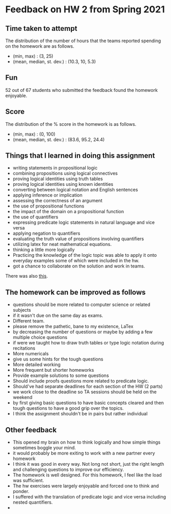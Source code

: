 # Feedback on HW 2 from Spring 2021

Time taken to attempt
-

The distribution of the number of hours that the teams reported spending on the homework are as follows.

- (min, max) : (3, 25)
- (mean, median, st. dev.) : (10.3, 10, 5.3)

Fun
-

52 out of 67 students who submitted the feedback found the homework enjoyable.

Score
-

The distribution of the % score in the homework is as follows.

- (min, max) : (0, 100)
- (mean, median, st. dev.) : (83.6, 95.2, 24.4)

Things that I learned in doing this assignment
-

- writing statements in propositional logic
- combining propositions using logical connectives
- proving logical identities using truth tables
- proving logical identities using known identities
- converting between logical notation and English sentences
- applying inference or implication
- assessing the correctness of an argument
- the use of propositional functions
- the impact of the domain on a propositional function
- the use of quantifiers
- expressing predicate logic statements in natural language and vice versa
- applying negation to quantifiers
- evaluating the truth value of propositions involving quantifiers
- utilizing latex for neat mathematical equations.
- thinking a little more logically
- Practicing the knowledge of the logic topic was able to apply it onto everyday examples some of which were included in the hw.
- got a chance to collaborate on the solution and work in teams.

There was also [this](https://web.yammer.com/main/threads/eyJfdHlwZSI6IlRocmVhZCIsImlkIjoiMTEwMjg2NDkyMjc4Nzg0MCJ9).

The homework can be improved as follows
-

- questions should be more related to computer science or related subjects
- if it wasn't due on the same day as exams.
- Different team.
- please remove the pathetic, bane to my existence, LaTex
- by decreasing the number of questions or maybe by adding a few multiple choice questions
- if were we taught how to draw truth tables or type logic notation during recitations
- More numericals
- give us some hints for the tough questions
- More detailed working
- More frequent but shorter homeworks
- Provide example solutions to some questions
- Should include proofs questions more related to predicate logic.
- Should've had separate deadlines for each section of the HW (2 parts)
- we work close to the deadline so TA sessions should be held on the weekend
- by first giving basic questions to have basic concepts cleared and then tough questions to have a good grip over the topics.
- I think the assignment shouldn't be in pairs but rather individual

Other feedback
-

- This opened my brain on how to think logically and how simple things sometimes boggle your mind.
- it would probably be more exiting to work with a new partner every homework
- I think it was good in every way. Not long not short, just the right length and challenging questions to improve our efficiency.
- The homework is well designed. For this homework, I feel like the load was sufficient.
- The hw exercises were largely enjoyable and forced one to think and ponder.
- I suffered with the translation of predicate logic and vice versa including nested quantifiers.
- 
